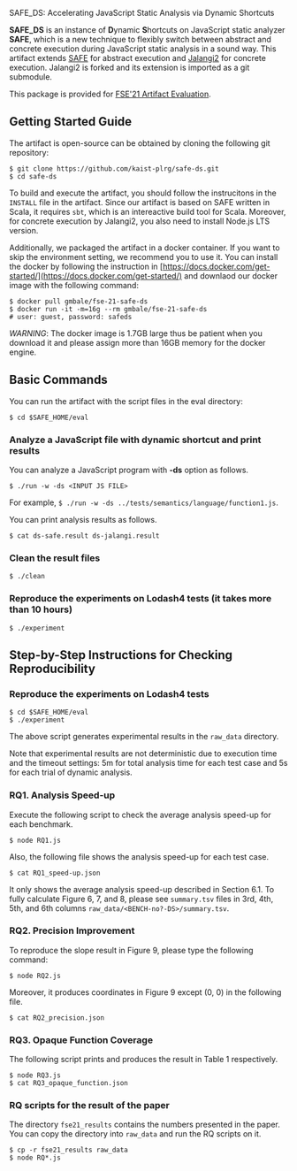  SAFE_DS: Accelerating JavaScript Static Analysis via Dynamic Shortcuts

**SAFE_DS** is an instance of **D**ynamic **S**hortcuts on JavaScript static analyzer **SAFE**,
which is a new technique to flexibly switch between abstract and concrete execution during
JavaScript static analysis in a sound way.
This artifact extends [SAFE](https://github.com/kaist-plrg/safe) for abstract execution and
[Jalangi2](https://github.com/Samsung/jalangi2) for concrete execution.
Jalangi2 is forked and its extension is imported as a git submodule.

This package is provided for [FSE'21 Artifact Evaluation](https://2021.esec-fse.org/track/fse-2021-artifacts).

## Getting Started Guide
The artifact is open-source can be obtained by cloning the following git
repository:
```
$ git clone https://github.com/kaist-plrg/safe-ds.git
$ cd safe-ds
```
To build and execute the artifact, you should follow the instrucitons in the
`INSTALL` file in the artifact.  Since our artifact is based on SAFE written in
Scala, it requires `sbt`, which is an intereactive build tool for Scala.
Moreover, for concrete execution by Jalangi2, you also need to install Node.js LTS version.

Additionally, we packaged the artifact in a docker container.  If you want to
skip the environment setting, we recommend you to use it.  You can install the
docker by following the instruction in
[https://docs.docker.com/get-started/](https://docs.docker.com/get-started/)
and downlaod our docker image with the following command:
```
$ docker pull gmbale/fse-21-safe-ds
$ docker run -it -m=16g --rm gmbale/fse-21-safe-ds
# user: guest, password: safeds
```
_WARNING_: The docker image is 1.7GB large thus be patient when you
download it and please assign more than 16GB memory for the docker engine.

## Basic Commands

You can run the artifact with the script files in the eval directory:
```
$ cd $SAFE_HOME/eval
```
### Analyze a JavaScript file with dynamic shortcut and print results
You can analyze a JavaScript program with **-ds** option as follows.
```
$ ./run -w -ds <INPUT JS FILE>
```
For example, `$ ./run -w -ds ../tests/semantics/language/function1.js`.

You can print analysis results as follows.
```
$ cat ds-safe.result ds-jalangi.result
```
### Clean the result files
```
$ ./clean
```
### Reproduce the experiments on Lodash4 tests (it takes more than 10 hours)
```
$ ./experiment
```

## Step-by-Step Instructions for Checking Reproducibility

### Reproduce the experiments on Lodash4 tests
```
$ cd $SAFE_HOME/eval
$ ./experiment
```
The above script generates experimental results in the `raw_data` directory.

Note that experimental results are not deterministic due to execution time and
the timeout settings: 5m for total analysis time for each test case and 5s for
each trial of dynamic analysis.

### RQ1. Analysis Speed-up

Execute the following script to check the average analysis speed-up for each
benchmark.
```
$ node RQ1.js
```
Also, the following file shows the analysis speed-up for each test case.
```
$ cat RQ1_speed-up.json
```
It only shows the average analysis speed-up described in Section 6.1.
To fully calculate Figure 6, 7, and 8, please see `summary.tsv` files in 3rd,
4th, 5th, and 6th columns `raw_data/<BENCH-no?-DS>/summary.tsv`.

### RQ2. Precision Improvement

To reproduce the slope result in Figure 9, please type the following command:
```
$ node RQ2.js
```
Moreover, it produces coordinates in Figure 9 except (0, 0) in the following file.
```
$ cat RQ2_precision.json
```

### RQ3. Opaque Function Coverage

The following script prints and produces the result in Table 1 respectively.
```
$ node RQ3.js
$ cat RQ3_opaque_function.json
```

### RQ scripts for the result of the paper
The directory `fse21_results` contains the numbers presented in the paper.
You can copy the directory into `raw_data` and run the RQ scripts on it.
```
$ cp -r fse21_results raw_data
$ node RQ*.js
```
